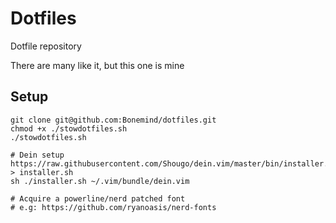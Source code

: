 Dotfiles
=======

Dotfile repository

There are many like it, but this one is mine

## Setup

```
git clone git@github.com:Bonemind/dotfiles.git
chmod +x ./stowdotfiles.sh
./stowdotfiles.sh

# Dein setup
https://raw.githubusercontent.com/Shougo/dein.vim/master/bin/installer.sh > installer.sh
sh ./installer.sh ~/.vim/bundle/dein.vim

# Acquire a powerline/nerd patched font
# e.g: https://github.com/ryanoasis/nerd-fonts
```

